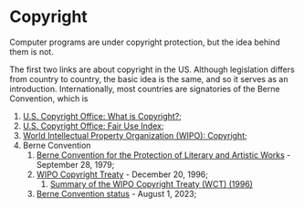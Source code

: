 # Copyright

Computer programs are under copyright protection, but the idea behind them is not.

The first two links are about copyright in the US. Although legislation differs from country to country, the basic idea is the same, and so it serves as an introduction. Internationally, most countries are signatories of the Berne Convention, which is

1. [U.S. Copyright Office: What is Copyright?](https://www.copyright.gov/what-is-copyright/);
2. [U.S. Copyright Office: Fair Use Index](https://www.copyright.gov/fair-use/);
3. [World Intellectual Property Organization (WIPO): Copyright](https://www.wipo.int/copyright/en/);
4. Berne Convention
   1. [Berne Convention for the Protection of Literary and Artistic Works](https://www.wipo.int/edocs/pubdocs/en/wipo_pub_287-accessible1.pdf) - September 28, 1979;
   2. [WIPO Copyright Treaty](https://www.wipo.int/wipolex/en/text/295166) -  December 20, 1996;
      1. [Summary of the WIPO Copyright Treaty (WCT) (1996)
](https://www.wipo.int/treaties/en/ip/wct/summary_wct.html)
   3. [Berne Convention status](https://www.wipo.int/export/sites/www/treaties/en/docs/pdf/berne.pdf) - August 1, 2023;
